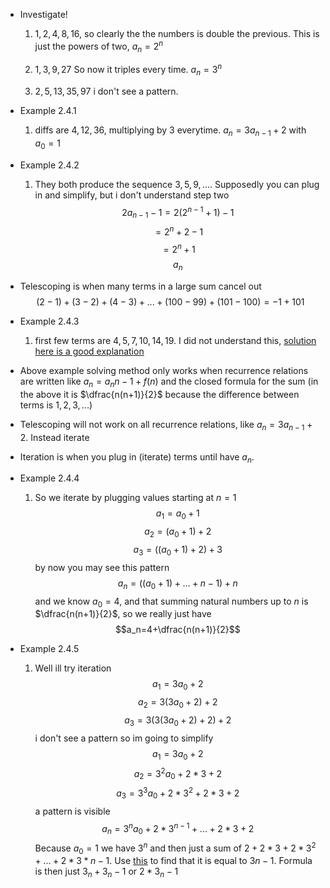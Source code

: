 - Investigate!
    
    1. $1, 2, 4, 8, 16$, so clearly the the numbers is double the previous. This is just the powers of two, $a_n=2^n$

    2. $1, 3, 9, 27$ So now it triples every time. $a_n=3^n$

    3. $2, 5, 13, 35, 97$ i don't see a pattern.

- Example 2.4.1

    1. diffs are $4, 12, 36$, multiplying by 3 everytime. $a_n=3a_{n-1}+2$ with $a_0=1$

- Example 2.4.2

    1. They both produce the sequence $3, 5, 9, ...$. Supposedly you can plug in and simplify, but i don't understand step two
    $$2a_{n-1}-1=2(2^{n-1}+1)-1$$
    $$=2^n+2-1$$
    $$=2^n+1$$
    $$a_n$$

- Telescoping is when many terms in a large sum cancel out $$(2-1) + (3-2) + (4-3) + ... + (100-99) + (101-100) = -1 + 101$$

- Example 2.4.3

    1. first few terms are $4, 5, 7, 10, 14, 19$. I did not understand this, [solution here is a good explanation](https://discrete.openmathbooks.org/dmoi3/sec_recurrence.html#:~:text=%F0%9F%94%97-,Example%202.4.3.,-Solve%20the%20recurrence)

- Above example solving method only works when recurrence relations are written like $a_n=a_n{n-1}+f(n)$ and the closed formula for the sum (in the above it is $\dfrac{n(n+1)}{2}$ because the difference between terms is $1,2,3,...$)

- Telescoping will not work on all recurrence relations, like $a_n=3a_{n-1}+2$. Instead iterate

- Iteration is when you plug in (iterate) terms until have $a_n$.

- Example 2.4.4

    1. So we iterate by plugging values starting at $n=1$
    $$a_1=a_0+1 $$
    $$a_2=(a_0+1)+2 $$
    $$a_3=((a_0+1)+2)+3 $$
    by now you may see this pattern
    $$a_n=((a_0+1)+...+n-1)+n$$ 
    and we know $a_0=4$, and that summing natural numbers up to $n$ is $\dfrac{n(n+1)}{2}$, so we really just have $$a_n=4+\dfrac{n(n+1)}{2}$$

- Example 2.4.5

    1. Well ill try iteration
    $$a_1=3a_0+2$$
    $$a_2=3(3a_0+2)+2$$
    $$a_3=3(3(3a_0+2)+2)+2$$
    i don't see a pattern so im going to simplify 
    $$a_1=3a_0+2$$
    $$a_2=3^2a_0+2*3+2$$
    $$a_3=3^3a_0+2*3^2+2*3+2$$
    a pattern is visible
    $$a_n=3^na_0+2*3^{n-1}+...+2*3+2$$
   Because $a_0=1$ we have $3^n$ and then just a sum of $2+2*3+2*3^2+...+2*3*n-1$. Use [this](https://discrete.openmathbooks.org/dmoi3/sec_seq-arithgeom.html#:~:text=%F0%9F%94%97-,Example%202.2.7.,-What%20is) to find that it is equal to $3n-1$. Formula is then just $3_n+3_n-1$ or $2*3_n-1$